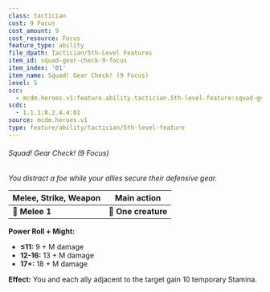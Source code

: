 ```yaml
---
class: tactician
cost: 9 Focus
cost_amount: 9
cost_resource: Focus
feature_type: ability
file_dpath: Tactician/5th-Level Features
item_id: squad-gear-check-9-focus
item_index: '01'
item_name: Squad! Gear Check! (9 Focus)
level: 5
scc:
  - mcdm.heroes.v1:feature.ability.tactician.5th-level-feature:squad-gear-check-9-focus
scdc:
  - 1.1.1:8.2.4.4:01
source: mcdm.heroes.v1
type: feature/ability/tactician/5th-level-feature
---
```


###### Squad! Gear Check! (9 Focus)

*You distract a foe while your allies secure their defensive gear.*

| **Melee, Strike, Weapon** | **Main action**     |
| ------------------------- | ------------------- |
| **📏 Melee 1**            | **🎯 One creature** |

**Power Roll + Might:**

- **≤11:** 9 + M damage
- **12-16:** 13 + M damage
- **17+:** 18 + M damage

**Effect:** You and each ally adjacent to the target gain 10 temporary Stamina.
